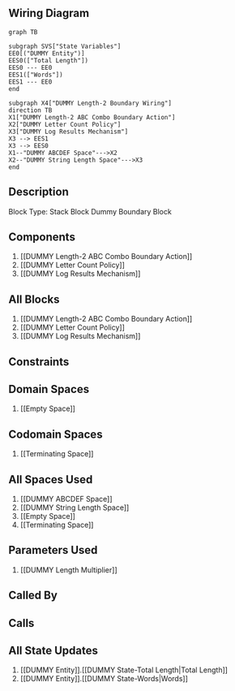 ## Wiring Diagram

```mermaid
graph TB

subgraph SVS["State Variables"]
EE0[("DUMMY Entity")]
EES0(["Total Length"])
EES0 --- EE0
EES1(["Words"])
EES1 --- EE0
end

subgraph X4["DUMMY Length-2 Boundary Wiring"]
direction TB
X1["DUMMY Length-2 ABC Combo Boundary Action"]
X2["DUMMY Letter Count Policy"]
X3["DUMMY Log Results Mechanism"]
X3 --> EES1
X3 --> EES0
X1--"DUMMY ABCDEF Space"--->X2
X2--"DUMMY String Length Space"--->X3
end
```

## Description

Block Type: Stack Block
Dummy Boundary Block
## Components
1. [[DUMMY Length-2 ABC Combo Boundary Action]]
2. [[DUMMY Letter Count Policy]]
3. [[DUMMY Log Results Mechanism]]

## All Blocks
1. [[DUMMY Length-2 ABC Combo Boundary Action]]
2. [[DUMMY Letter Count Policy]]
3. [[DUMMY Log Results Mechanism]]

## Constraints

## Domain Spaces
1. [[Empty Space]]

## Codomain Spaces
1. [[Terminating Space]]

## All Spaces Used
1. [[DUMMY ABCDEF Space]]
2. [[DUMMY String Length Space]]
3. [[Empty Space]]
4. [[Terminating Space]]

## Parameters Used
1. [[DUMMY Length Multiplier]]

## Called By

## Calls

## All State Updates
1. [[DUMMY Entity]].[[DUMMY State-Total Length|Total Length]]
2. [[DUMMY Entity]].[[DUMMY State-Words|Words]]

